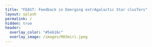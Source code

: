 ```yaml
---
title: "FEAST: Feedback in Emerging extrAgalactic Star clusTers"
layout: splash
permalink: /
hidden: true
header:
  overlay_color: "#5e616c"
  overlay_image: /images/M83miri.jpeg
---
```


